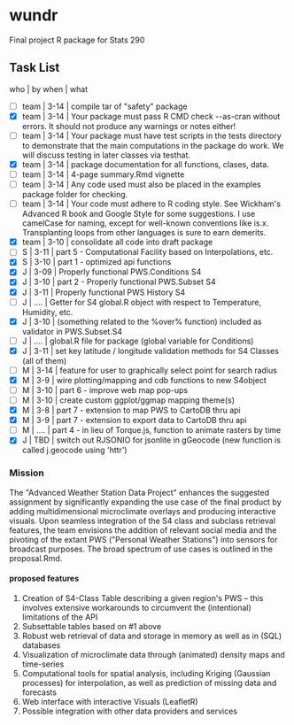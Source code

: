 # wundr
Final project R package for Stats 290

## Task List
 who | by when | what
- [ ] team | 3-14 | compile tar of "safety" package
- [x] team | 3-14 | Your package must pass R CMD check --as-cran without errors. It should not produce any warnings or notes either!
- [ ] team | 3-14 | Your package must have test scripts in the tests directory to demonstrate that the main computations in the package do work. We will discuss testing in later classes via testhat.
- [x] team | 3-14 | package documentation for all functions, clases, data.
- [ ] team | 3-14 | 4-page summary.Rmd vignette
- [ ] team | 3-14 | Any code used must also be placed in the examples package folder for checking.
- [ ] team | 3-14 | Your code must adhere to R coding style. See Wickham's Advanced R book and Google Style for some suggestions. I use camelCase for naming, except for well-known conventions like is.x. Transplanting loops from other languages is sure to earn demerits.
- [x] team | 3-10 | consolidate all code into draft package
- [ ] S    | 3-11 | part 5 - Computational Facility based on Interpolations, etc.
- [x] S    | 3-10 | part 1 - optimized api functions
- [x] J    | 3-09 | Properly functional PWS.Conditions S4
- [x] J    | 3-10 | part 2 - Properly functional PWS.Subset S4
- [x] J    | 3-11 | Properly functional PWS History S4
- [ ] J    | .... | Getter for S4 global.R object with respect to Temperature, Humidity, etc.
- [x] J    | 3-10 | (something related to the %over% function) included as validator in PWS.Subset.S4
- [ ] J    | .... | global.R file for package (global variable for Conditions)
- [x] J    | 3-11 | set key latitude / longitude validation methods for S4 Classes (all of them)
- [ ] M    | 3-14 | feature for user to graphically select point for search radius
- [x] M    | 3-9 | wire plotting/mapping and cdb functions to new S4object
- [ ] M    | 3-10 | part 6 - improve web map pop-ups
- [ ] M    | 3-10 | create custom ggplot/ggmap mapping theme(s)
- [x] M    | 3-8 | part 7 - extension to map PWS to CartoDB thru api
- [x] M    | 3-9 | part 7 - extension to export data to CartoDB thru api
- [ ] M    | .... | part 4 - in lieu of Torque.js, function to animate rasters by time
- [x] J    | TBD | switch out RJSONIO for jsonlite in gGeocode (new function is called j.geocode using 'httr')

### Mission
The "Advanced Weather Station Data Project" enhances the suggested assignment by significantly expanding the use case of the final product by adding multidimensional microclimate overlays and producing interactive visuals.  Upon seamless integration of the S4 class and subclass retrieval features, the team envisions the addition of relevant social media and the pivoting of the extant PWS ("Personal Weather Stations") into sensors for broadcast purposes.  The broad spectrum of use cases is outlined in the proposal.Rmd.

#### proposed features

 1. Creation of S4-Class Table describing a given region's PWS – this involves extensive workarounds to circumvent the (intentional)   limitations of the API
 2. Subsettable tables based on #1 above
 3. Robust web retrieval of data and storage in memory as well as in (SQL) databases
 4. Visualization of microclimate data through (animated) density maps and time-series
 5. Computational tools for spatial analysis, including Kriging (Gaussian processes) for interpolation, as well as prediction of missing data and forecasts
 6. Web interface with interactive Visuals (LeafletR)
 7. Possible integration with other data providers and services
